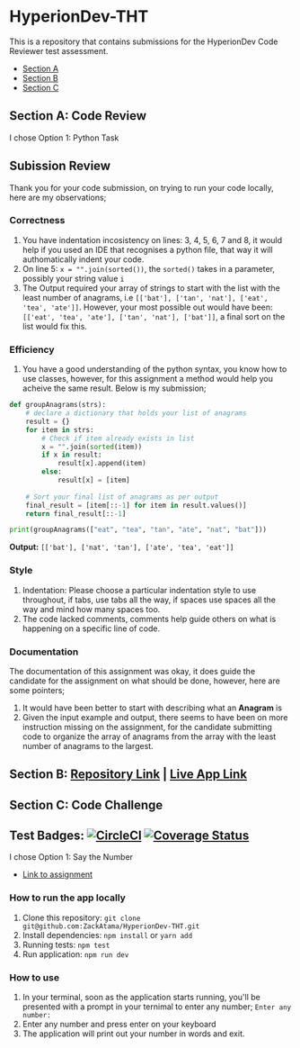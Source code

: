 # HyperionDev-THT
This is a repository that contains submissions for the HyperionDev Code Reviewer test assessment.
- [Section A](https://github.com/ZackAtama/HyperionDev-THT/blob/main/README.md#subission-review)
- [Section B](https://github.com/ZackAtama/HyperionDev-THT/blob/main/README.md#section-b-repository-link--live-app-link)
- [Section C](https://github.com/ZackAtama/HyperionDev-THT/blob/main/README.md#section-c-code-challenge)

## Section A: Code Review
I chose Option 1: Python Task

## Subission Review
Thank you for your code submission, on trying to run your code locally, here are my observations;

### Correctness
1.  You have indentation incosistency on lines: 3, 4, 5, 6, 7 and 8, it would help if you used an IDE that recognises a python file, that way it will authomatically indent your code.
2. On line 5: `x = "".join(sorted())`, the `sorted()` takes in a parameter, possibly your string value `i`
3. The Output required your array of strings to start with the list with the least number of anagrams, i.e `[['bat'], ['tan', 'nat'], ['eat', 'tea', 'ate']]`. However, your most possible out would have been: `[['eat', 'tea', 'ate'], ['tan', 'nat'], ['bat']]`, a final sort on the list would fix this.

### Efficiency
1. You have a good understanding of the python syntax, you know how to use classes, however, for this assignment a method would help you acheive the same result. Below is my submission;

```python
def groupAnagrams(strs):
	# declare a dictionary that holds your list of anagrams
	result = {}
	for item in strs:
		# Check if item already exists in list
		x = "".join(sorted(item))
		if x in result:
			result[x].append(item)
		else:
			result[x] = [item]
			
	# Sort your final list of anagrams as per output
	final_result = [item[::-1] for item in result.values()]
	return final_result[::-1]

print(groupAnagrams(["eat", "tea", "tan", "ate", "nat", "bat"]))
```
**Output:** `[['bat'], ['nat', 'tan'], ['ate', 'tea', 'eat']]`

### Style
1. Indentation: Please choose a particular indentation style to use throughout, if tabs, use tabs all the way, if spaces use spaces all the way and mind how many spaces too.
2. The code lacked comments, comments help guide others on what is happening on a specific line of code.

### Documentation
The documentation of this assignment was okay, it does guide the candidate for the assignment on what should be done, however, here are some pointers;
1. It would have been better to start with describing what an **Anagram** is
2. Given the input example and output, there seems to have been on more instruction missing on the assignment, for the candidate submitting code to organize the array of anagrams from the array with the least number of anagrams to the largest.

## Section B: [Repository Link](https://github.com/ZackAtama/data-lytics) | [Live App Link](https://data-lytics.netlify.app/)

## Section C: Code Challenge
Test Badges: [![CircleCI](https://circleci.com/gh/ZackAtama/HyperionDev-THT/tree/main.svg?style=shield)](https://circleci.com/gh/ZackAtama/HyperionDev-THT/tree/main) [![Coverage Status](https://coveralls.io/repos/github/ZackAtama/HyperionDev-THT/badge.svg?branch=main)](https://coveralls.io/github/ZackAtama/HyperionDev-THT?branch=main)
---

I chose Option 1: Say the Number
- [Link to assignment](https://edabit.com/challenge/4E9gTrRWErpTCA2FQ)

### How to run the app locally
1. Clone this repository: `git clone git@github.com:ZackAtama/HyperionDev-THT.git`
2. Install dependencies: `npm install` or `yarn add`
3. Running tests: `npm test`
4. Run application: `npm run dev`

### How to use
1. In your terminal, soon as the application starts running, you'll be presented with a prompt in your ternimal to enter any number; `Enter any number:`
2. Enter any number and press enter on your keyboard
3. The application will print out your number in words and exit.


